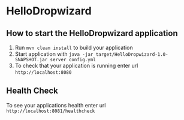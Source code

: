# HelloDropwizard

How to start the HelloDropwizard application
---

1. Run `mvn clean install` to build your application
1. Start application with `java -jar target/HelloDropwizard-1.0-SNAPSHOT.jar server config.yml`
1. To check that your application is running enter url `http://localhost:8080`

Health Check
---

To see your applications health enter url `http://localhost:8081/healthcheck`
